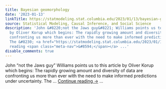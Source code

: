 ```yaml
---
title: Bayesian geomorphology
date: '2023-01-13'
linkTitle: https://statmodeling.stat.columbia.edu/2023/01/13/bayesian-geomorphology/
source: Statistical Modeling, Causal Inference, and Social Science
description: 'John &#8220;not the Jaws guy&#8221; Williams points us to this article
  by Oliver Korup which begins: The rapidly growing amount and diversity of data are
  confronting us more than ever with the need to make informed predictions under uncertainty.
  The &#8230; <a href="https://statmodeling.stat.columbia.edu/2023/01/13/bayesian-geomorphology/">Continue
  reading <span class="meta-nav">&#8594;</span></a> ...'
disable_comments: true
---
```

John &#8220;not the Jaws guy&#8221; Williams points us to this article by Oliver Korup which begins: The rapidly growing amount and diversity of data are confronting us more than ever with the need to make informed predictions under uncertainty. The &#8230; <a href="https://statmodeling.stat.columbia.edu/2023/01/13/bayesian-geomorphology/">Continue reading <span class="meta-nav">&#8594;</span></a> ...